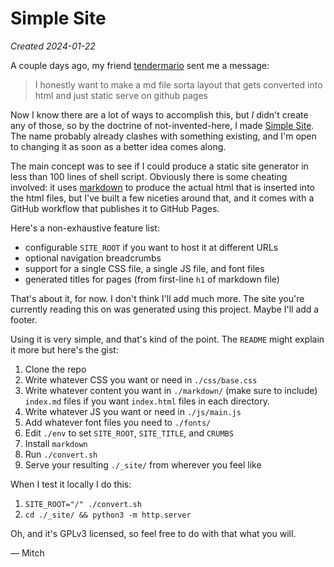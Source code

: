 # Simple Site

*Created 2024-01-22*

A couple days ago, my friend [tendermario][1] sent me a message:

> I honestly want to make a md file sorta layout that gets converted into html and just static serve
> on github pages

Now I know there are a lot of ways to accomplish this, but _I_ didn't create any of those, so by
the doctrine of not-invented-here, I made [Simple Site][2]. The name probably already clashes with
something existing, and I'm open to changing it as soon as a better idea comes along.

The main concept was to see if I could produce a static site generator in less than 100 lines of
shell script. Obviously there is some cheating involved: it uses [markdown][3] to produce the actual
html that is inserted into the html files, but I've built a few niceties around that, and it comes
with a GitHub workflow that publishes it to GitHub Pages.

Here's a non-exhaustive feature list:

 - configurable `SITE_ROOT` if you want to host it at different URLs
 - optional navigation breadcrumbs
 - support for a single CSS file, a single JS file, and font files
 - generated titles for pages (from first-line `h1` of markdown file)
 
That's about it, for now. I don't think I'll add much more. The site you're currently reading this
on was generated using this project. Maybe I'll add a footer.

Using it is very simple, and that's kind of the point. The `README` might explain it more but here's
the gist:

 1. Clone the repo
 1. Write whatever CSS you want or need in `./css/base.css`
 1. Write whatever content you want in `./markdown/` (make sure to include) `index.md` files if you
    want `index.html` files in each directory.
 1. Write whatever JS you want or need in `./js/main.js`
 1. Add whatever font files you need to `./fonts/`
 1. Edit `./env` to set `SITE_ROOT`, `SITE_TITLE`, and `CRUMBS`
 1. Install `markdown`
 1. Run `./convert.sh`
 1. Serve your resulting `./_site/` from wherever you feel like
 
When I test it locally I do this:

 1. `SITE_ROOT="/" ./convert.sh`
 1. `cd ./_site/ && python3 -m http.server`
 
Oh, and it's GPLv3 licensed, so feel free to do with that what you will.

— Mitch

   [1]: https://github.com/tendermario "tendermario's GitHub"
   [2]: https://github.com/Perfect5th/simple-site/ "Simple Site GitHub Repository"
   [3]: https://daringfireball.net/projects/markdown/ "Daring Fireball's Markdown Project Page"
